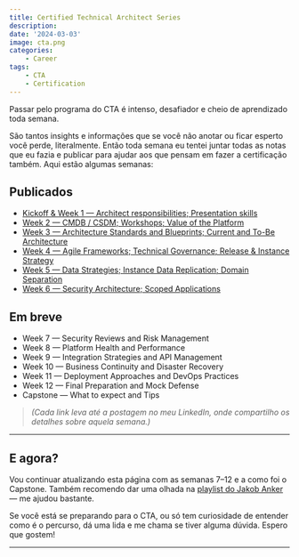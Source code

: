 ```yaml
---
title: Certified Technical Architect Series
description:
date: '2024-03-03'
image: cta.png
categories:
    - Career
tags:
    - CTA
    - Certification
---
```


Passar pelo programa do CTA é intenso, desafiador e cheio de aprendizado toda semana.

São tantos insights e informações que se você não anotar ou ficar esperto você perde, literalmente. Então toda semana eu tentei juntar todas as notas que eu fazia e publicar para ajudar aos que pensam em fazer a certificação também. Aqui estão algumas semanas:

## Publicados

- [Kickoff & Week 1 — Architect responsibilities; Presentation skills](https://www.linkedin.com/pulse/my-cta-series-kickoff-week-1-marcos-vin%C3%ADcius-kassak-qr8qf)
- [Week 2 — CMDB / CSDM; Workshops; Value of the Platform](https://www.linkedin.com/pulse/my-cta-series-week-2-marcos-vin%C3%ADcius-kassak-23ukf)
- [Week 3 — Architecture Standards and Blueprints; Current and To-Be Architecture](https://www.linkedin.com/pulse/my-cta-series-week-3-marcos-vin%C3%ADcius-kassak-yqjjf)
- [Week 4 — Agile Frameworks; Technical Governance; Release & Instance Strategy](https://www.linkedin.com/pulse/my-cta-series-week-4-marcos-vin%C3%ADcius-kassak-tcrme)
- [Week 5 — Data Strategies; Instance Data Replication; Domain Separation](https://www.linkedin.com/pulse/my-cta-series-week-5-marcos-vin%C3%ADcius-kassak-tga4f)
- [Week 6 — Security Architecture; Scoped Applications](https://www.linkedin.com/pulse/my-cta-series-week-6-marcos-vin%C3%ADcius-kassak-wif1f)

## Em breve

- Week 7 — Security Reviews and Risk Management
- Week 8 — Platform Health and Performance
- Week 9 — Integration Strategies and API Management
- Week 10 — Business Continuity and Disaster Recovery
- Week 11 — Deployment Approaches and DevOps Practices
- Week 12 — Final Preparation and Mock Defense
- Capstone — What to expect and Tips

> *(Cada link leva até a postagem no meu LinkedIn, onde compartilho os detalhes sobre aquela semana.)*

---

## E agora?

Vou continuar atualizando esta página com as semanas 7–12 e a como foi o Capstone. Também recomendo dar uma olhada na [playlist do Jakob Anker](https://www.youtube.com/playlist?list=PLcPCD3vMj_dbPrvy0tulscQzdBrEUNuNe) — me ajudou bastante.

Se você está se preparando para o CTA, ou só tem curiosidade de entender como é o percurso, dá uma lida e me chama se tiver alguma dúvida. Espero que gostem!

---